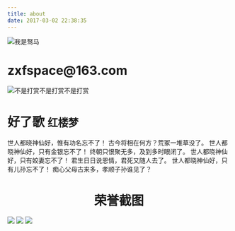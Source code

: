 ```yaml
---
title: about
date: 2017-03-02 22:38:35
---
```


<title></title>
<meta charset="utf-8">
<meta http-equiv="X-UA-Compatible" content="IE=edge">
<meta name="viewport" content="width=device-width, initial-scale=1">
<link rel="stylesheet" href="https://cdn.bootcss.com/bootstrap/3.3.7/css/bootstrap.min.css" integrity="sha384-BVYiiSIFeK1dGmJRAkycuHAHRg32OmUcww7on3RYdg4Va+PmSTsz/K68vbdEjh4u" crossorigin="anonymous">
<script src="https://cdn.bootcss.com/jquery/1.12.4/jquery.min.js"></script>
<script src="https://cdn.bootcss.com/bootstrap/3.3.7/js/bootstrap.min.js" integrity="sha384-Tc5IQib027qvyjSMfHjOMaLkfuWVxZxUPnCJA7l2mCWNIpG9mGCD8wGNIcPD7Txa" crossorigin="anonymous"></script>

<img src="http://ppdxz524p.bkt.clouddn.com/about/running.jpg" alt="我是驽马" class="img-rounded">
<h1>zxfspace@163.com</h1>
<img src="http://ppdxz524p.bkt.clouddn.com/about/weixin.jpg" alt="不是打赏不是打赏不是打赏" class="img-rounded">
<div class="page-header">
  <h1>好了歌 <small><span class="label label-default">红楼梦</span></small></h1>
  <p>世人都晓神仙好，惟有功名忘不了！
古今将相在何方？荒冢一堆草没了。
世人都晓神仙好，只有金银忘不了！
终朝只恨聚无多，及到多时眼闭了。
世人都晓神仙好，只有姣妻忘不了！
君生日日说恩情，君死又随人去了。
世人都晓神仙好，只有儿孙忘不了！
痴心父母古来多，孝顺子孙谁见了？</p>

<center><h1>荣誉截图</h1></center>

<img src="http://ppdxz524p.bkt.clouddn.com/about/p1.jpg" class="img-thumbnail">
<img src="http://ppdxz524p.bkt.clouddn.com/about/p2.jpg" class="img-thumbnail">
<img src="http://ppdxz524p.bkt.clouddn.com/about/p3.jpg" class="img-thumbnail">
</div>
